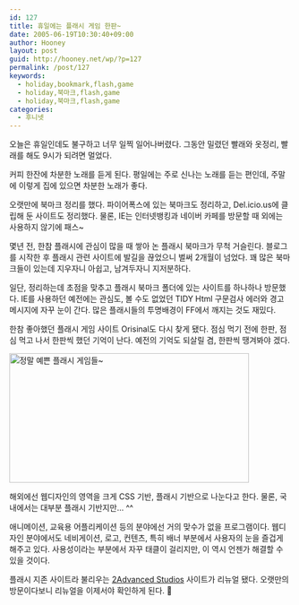 ```yaml
---
id: 127
title: 휴일에는 플래시 게임 한판~
date: 2005-06-19T10:30:40+09:00
author: Hooney
layout: post
guid: http://hooney.net/wp/?p=127
permalink: /post/127
keywords:
  - holiday,bookmark,flash,game
  - holiday,북마크,flash,game
  - holiday,북마크,flash,game
categories:
  - 후니넷
---
```

오늘은 휴일인데도 불구하고 너무 일찍 일어나버렸다. 그동안 밀렸던 빨래와 옷정리, 빨래를 해도 9시가 되려면 멀었다. 

커피 한잔에 차분한 노래를 듣게 된다. 평일에는 주로 신나는 노래를 듣는 편인데, 주말에 이렇게 집에 있으면 차분한 노래가 좋다.

오랫만에 북마크 정리를 했다. 파이어폭스에 있는 북마크도 정리하고, Del.icio.us에 클립해 둔 사이트도 정리했다. 물론, IE는 인터넷뱅킹과 네이버 카페를 방문할 때 외에는 사용하지 않기에 패스~ 

몇년 전, 한참 플래시에 관심이 많을 때 쌓아 논 플래시 북마크가 무척 거슬린다. 블로그를 시작한 후 플래시 관련 사이트에 발길을 끊었으니 벌써 2개월이 넘었다. 꽤 많은 북마크들이 있는데 지우자니 아쉽고, 남겨두자니 지저분하다.

일단, 정리하는데 초점을 맞추고 플래시 북마크 폴더에 있는 사이트를 하나하나 방문했다. IE를 사용하던 예전에는 관심도, 볼 수도 없었던 TIDY Html 구문검사 에러와 경고 메시지에 자꾸 눈이 간다. 많은 플래시들의 투명배경이 FF에서 깨지는 것도 재밌다.

한참 좋아했던 플래시 게임 사이트 Orisinal도 다시 찾게 됐다. 점심 먹기 전에 한판, 점심 먹고 나서 한판씩 했던 기억이 난다. 예전의 기억도 되살릴 겸, 한판씩 땡겨봐야 겠다.

[<img src="/files/img/2006-06/orisinal.png" width="428" height="231" alt="정말 예쁜 플래시 게임들~" />](http://www.ferryhalim.com/orisinal/)

해외에선 웹디자인의 영역을 크게 CSS 기반, 플래시 기반으로 나눈다고 한다. 물론, 국내에서는 대부분 플래시 기반지만&#8230; ^^

애니메이션, 교육용 어플리케이션 등의 분야에선 거의 맞수가 없을 프로그램이다. 웹디자인 분야에서도 네비게이션, 로고, 컨텐츠, 특히 배너 부분에서 사용자의 눈을 즐겁게 해주고 있다. 사용성이라는 부분에서 자꾸 태클이 걸리지만, 이 역시 언젠가 해결할 수 있을 것이다.

플래시 지존 사이트라 불리우는 [2Advanced Studios](http://www.2advanced.com/flashindex.htm) 사이트가 리뉴얼 됐다. 오랫만의 방문이다보니 리뉴얼을 이제서야 확인하게 된다. 🙂